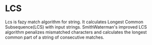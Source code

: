 # LCS

Lcs is fazy match algorithm for string. It calculates Longest Common Subsequence(LCS) with input strings.
SmithWaterman's improved LCS algorithm penalizes mismatched characters and calculates the longest common part of a string of consecutive matches.
